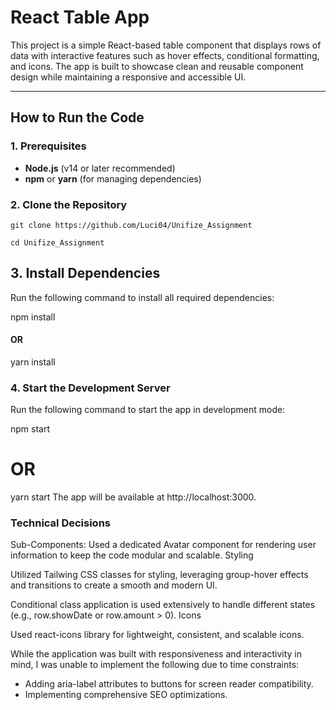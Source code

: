 # React Table App

This project is a simple React-based table component that displays rows of data with interactive features such as hover effects, conditional formatting, and icons. The app is built to showcase clean and reusable component design while maintaining a responsive and accessible UI.

---

## **How to Run the Code**

### **1. Prerequisites**

- **Node.js** (v14 or later recommended)
- **npm** or **yarn** (for managing dependencies)

### **2. Clone the Repository**

```
git clone https://github.com/Luci04/Unifize_Assignment

cd Unifize_Assignment

```

## **3. Install Dependencies**

Run the following command to install all required dependencies:

npm install

#### OR

yarn install

### **4. Start the Development Server**

Run the following command to start the app in development mode:

npm start

# OR

yarn start
The app will be available at http://localhost:3000.

### **Technical Decisions**

Sub-Components: Used a dedicated Avatar component for rendering user information to keep the code modular and scalable.
Styling

Utilized Tailwing CSS classes for styling, leveraging group-hover effects and transitions to create a smooth and modern UI.

Conditional class application is used extensively to handle different states (e.g., row.showDate or row.amount > 0).
Icons

Used react-icons library for lightweight, consistent, and scalable icons.

While the application was built with responsiveness and interactivity in mind, I was unable to implement the following due to time constraints:

- Adding aria-label attributes to buttons for screen reader compatibility.
- Implementing comprehensive SEO optimizations.
